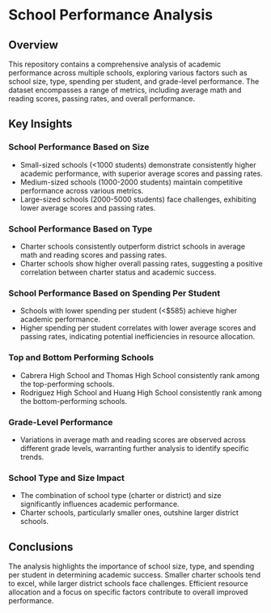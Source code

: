 # School Performance Analysis

## Overview

This repository contains a comprehensive analysis of academic performance across multiple schools, exploring various factors such as school size, type, spending per student, and grade-level performance. The dataset encompasses a range of metrics, including average math and reading scores, passing rates, and overall performance.

## Key Insights

### School Performance Based on Size

- Small-sized schools (<1000 students) demonstrate consistently higher academic performance, with superior average scores and passing rates.
- Medium-sized schools (1000-2000 students) maintain competitive performance across various metrics.
- Large-sized schools (2000-5000 students) face challenges, exhibiting lower average scores and passing rates.

### School Performance Based on Type

- Charter schools consistently outperform district schools in average math and reading scores and passing rates.
- Charter schools show higher overall passing rates, suggesting a positive correlation between charter status and academic success.

### School Performance Based on Spending Per Student

- Schools with lower spending per student (<$585) achieve higher academic performance.
- Higher spending per student correlates with lower average scores and passing rates, indicating potential inefficiencies in resource allocation.

### Top and Bottom Performing Schools

- Cabrera High School and Thomas High School consistently rank among the top-performing schools.
- Rodriguez High School and Huang High School consistently rank among the bottom-performing schools.

### Grade-Level Performance

- Variations in average math and reading scores are observed across different grade levels, warranting further analysis to identify specific trends.

### School Type and Size Impact

- The combination of school type (charter or district) and size significantly influences academic performance.
- Charter schools, particularly smaller ones, outshine larger district schools.

## Conclusions

The analysis highlights the importance of school size, type, and spending per student in determining academic success. Smaller charter schools tend to excel, while larger district schools face challenges. Efficient resource allocation and a focus on specific factors contribute to overall improved performance.
